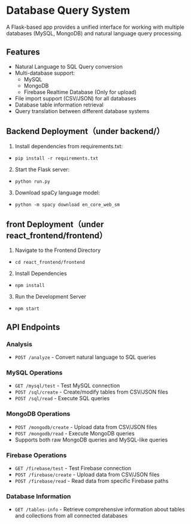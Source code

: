# Database Query System

A Flask-based app   provides a unified interface for working with multiple databases (MySQL, MongoDB) and natural language query processing.

## Features

- Natural Language to SQL Query conversion
- Multi-database support:
  - MySQL
  - MongoDB
  - Firebase Realtime Database (Only for upload)
- File import support (CSV/JSON) for all databases
- Database table information retrieval
- Query translation between different database systems

## Backend Deployment（under backend/）

1. Install dependencies from requirements.txt:
- `pip install -r requirements.txt`

2. Start the Flask server:
- `python run.py`

3. Download spaCy language model:
- `python -m spacy download en_core_web_sm`



## front Deployment（under react_frontend/frontend）
1. Navigate to the Frontend Directory
- `cd react_frontend/frontend`

2. Install Dependencies
- `npm install`

3. Run the Development Server
- `npm start`

## API Endpoints

### Analysis
- `POST /analyze` - Convert natural language to SQL queries

### MySQL Operations
- `GET /mysql/test` - Test MySQL connection
- `POST /sql/create` - Create/modify tables from CSV/JSON files
- `POST /sql/read` - Execute SQL queries

### MongoDB Operations
- `POST /mongodb/create` - Upload data from CSV/JSON files
- `POST /mongodb/read` - Execute MongoDB queries
- Supports both raw MongoDB queries and MySQL-like queries

### Firebase Operations
- `GET /firebase/test` - Test Firebase connection
- `POST /firebase/create` - Upload data from CSV/JSON files
- `POST /firebase/read` - Read data from specific Firebase paths

### Database Information
- `GET /tables-info` - Retrieve comprehensive information about tables and collections from all connected databases

